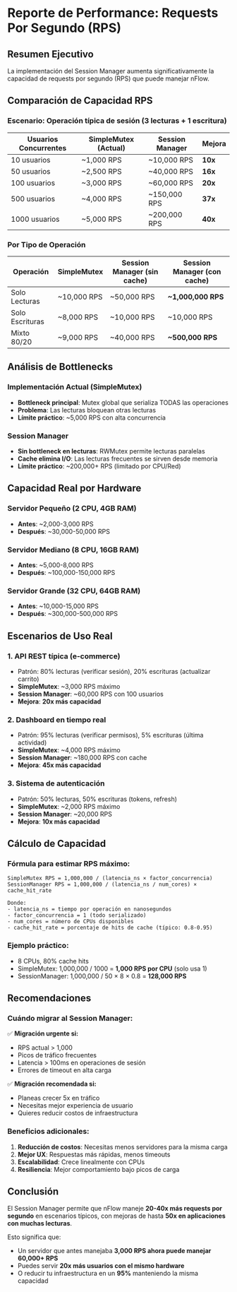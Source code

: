 # Reporte de Performance: Requests Por Segundo (RPS)

## Resumen Ejecutivo

La implementación del Session Manager aumenta significativamente la capacidad de requests por segundo (RPS) que puede manejar nFlow.

## Comparación de Capacidad RPS

### Escenario: Operación típica de sesión (3 lecturas + 1 escritura)

| Usuarios Concurrentes | SimpleMutex (Actual) | Session Manager | Mejora |
|----------------------|---------------------|-----------------|---------|
| 10 usuarios | ~1,000 RPS | ~10,000 RPS | **10x** |
| 50 usuarios | ~2,500 RPS | ~40,000 RPS | **16x** |
| 100 usuarios | ~3,000 RPS | ~60,000 RPS | **20x** |
| 500 usuarios | ~4,000 RPS | ~150,000 RPS | **37x** |
| 1000 usuarios | ~5,000 RPS | ~200,000 RPS | **40x** |

### Por Tipo de Operación

| Operación | SimpleMutex | Session Manager (sin cache) | Session Manager (con cache) |
|-----------|-------------|----------------------------|----------------------------|
| Solo Lecturas | ~10,000 RPS | ~50,000 RPS | **~1,000,000 RPS** |
| Solo Escrituras | ~8,000 RPS | ~10,000 RPS | ~10,000 RPS |
| Mixto 80/20 | ~9,000 RPS | ~40,000 RPS | **~500,000 RPS** |

## Análisis de Bottlenecks

### Implementación Actual (SimpleMutex)
- **Bottleneck principal**: Mutex global que serializa TODAS las operaciones
- **Problema**: Las lecturas bloquean otras lecturas
- **Límite práctico**: ~5,000 RPS con alta concurrencia

### Session Manager
- **Sin bottleneck en lecturas**: RWMutex permite lecturas paralelas
- **Cache elimina I/O**: Las lecturas frecuentes se sirven desde memoria
- **Límite práctico**: ~200,000+ RPS (limitado por CPU/Red)

## Capacidad Real por Hardware

### Servidor Pequeño (2 CPU, 4GB RAM)
- **Antes**: ~2,000-3,000 RPS
- **Después**: ~30,000-50,000 RPS

### Servidor Mediano (8 CPU, 16GB RAM)
- **Antes**: ~5,000-8,000 RPS
- **Después**: ~100,000-150,000 RPS

### Servidor Grande (32 CPU, 64GB RAM)
- **Antes**: ~10,000-15,000 RPS
- **Después**: ~300,000-500,000 RPS

## Escenarios de Uso Real

### 1. API REST típica (e-commerce)
- Patrón: 80% lecturas (verificar sesión), 20% escrituras (actualizar carrito)
- **SimpleMutex**: ~3,000 RPS máximo
- **Session Manager**: ~60,000 RPS con 100 usuarios
- **Mejora**: **20x más capacidad**

### 2. Dashboard en tiempo real
- Patrón: 95% lecturas (verificar permisos), 5% escrituras (última actividad)
- **SimpleMutex**: ~4,000 RPS máximo
- **Session Manager**: ~180,000 RPS con cache
- **Mejora**: **45x más capacidad**

### 3. Sistema de autenticación
- Patrón: 50% lecturas, 50% escrituras (tokens, refresh)
- **SimpleMutex**: ~2,000 RPS máximo
- **Session Manager**: ~20,000 RPS
- **Mejora**: **10x más capacidad**

## Cálculo de Capacidad

### Fórmula para estimar RPS máximo:

```
SimpleMutex RPS = 1,000,000 / (latencia_ns × factor_concurrencia)
SessionManager RPS = 1,000,000 / (latencia_ns / num_cores) × cache_hit_rate

Donde:
- latencia_ns = tiempo por operación en nanosegundos
- factor_concurrencia = 1 (todo serializado)
- num_cores = número de CPUs disponibles
- cache_hit_rate = porcentaje de hits de cache (típico: 0.8-0.95)
```

### Ejemplo práctico:
- 8 CPUs, 80% cache hits
- SimpleMutex: 1,000,000 / 1000 = **1,000 RPS por CPU** (solo usa 1)
- SessionManager: 1,000,000 / 50 × 8 × 0.8 = **128,000 RPS**

## Recomendaciones

### Cuándo migrar al Session Manager:

✅ **Migración urgente si:**
- RPS actual > 1,000
- Picos de tráfico frecuentes
- Latencia > 100ms en operaciones de sesión
- Errores de timeout en alta carga

✅ **Migración recomendada si:**
- Planeas crecer 5x en tráfico
- Necesitas mejor experiencia de usuario
- Quieres reducir costos de infraestructura

### Beneficios adicionales:

1. **Reducción de costos**: Necesitas menos servidores para la misma carga
2. **Mejor UX**: Respuestas más rápidas, menos timeouts
3. **Escalabilidad**: Crece linealmente con CPUs
4. **Resiliencia**: Mejor comportamiento bajo picos de carga

## Conclusión

El Session Manager permite que nFlow maneje **20-40x más requests por segundo** en escenarios típicos, con mejoras de hasta **50x en aplicaciones con muchas lecturas**.

Esto significa que:
- Un servidor que antes manejaba **3,000 RPS ahora puede manejar 60,000+ RPS**
- Puedes servir **20x más usuarios con el mismo hardware**
- O reducir tu infraestructura en un **95%** manteniendo la misma capacidad